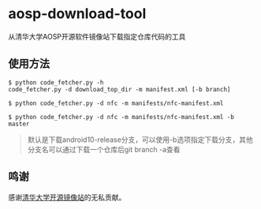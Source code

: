 # aosp-download-tool
从清华大学AOSP开源软件镜像站下载指定仓库代码的工具

## 使用方法
```
$ python code_fetcher.py -h
code_fetcher.py -d download_top_dir -m manifest.xml [-b branch]

$ python code_fetcher.py -d nfc -m manifests/nfc-manifest.xml

$ python code_fetcher.py -d nfc -m manifests/nfc-manifest.xml -b master
```
> 默认是下载android10-release分支，可以使用-b选项指定下载分支，其他分支名可以通过下载一个仓库后git branch -a查看

## 鸣谢
感谢[清华大学开源镜像站](https://mirrors.tuna.tsinghua.edu.cn/help/AOSP/)的无私贡献。